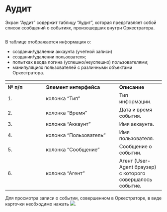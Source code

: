 # Аудит

Экран “Аудит” содержит таблицу “Аудит”, которая представляет собой список сообщений о событиях, произошедших внутри Оркестратора.

<figure><img src="https://lh7-rt.googleusercontent.com/docsz/AD_4nXerIN2dxzalslQgl37Tzx-u1SrZMJpI_nELeF_S7zi_X5JklbLEcLJQBiFdmbza3idcsJgttZyEy4C0pvJ4xz0BhNjnsRMlCU4tDXdup5zP2L3HAizZlLnOY5SOhKr-rjtYficsVIwqTihxpict7i4p7A?key=e6MsvJtRmTzSaW1pLPG8EA" alt=""><figcaption></figcaption></figure>

В таблице отображается информация о:

* создании/удалении аккаунта (учетной записи)&#x20;
* создании/удалении пользователя;&#x20;
* попытках ввода логина (успешно/неуспешно) пользователями;
* манипуляциях пользователей с различными объектами Оркестратора.

<table data-header-hidden><thead><tr><th width="107"></th><th width="220"></th><th></th></tr></thead><tbody><tr><td><strong>№ п/п</strong></td><td><strong>Элемент интерфейса</strong></td><td><strong>Описание</strong> </td></tr><tr><td>1. </td><td>колонка “Тип”</td><td>Тип информации.</td></tr><tr><td>2.</td><td>колонка “Время”</td><td>Дата и время события.</td></tr><tr><td>3.</td><td>колонка “Аккаунт”</td><td>Имя аккаунта. </td></tr><tr><td>4.</td><td>колонка “Пользователь”</td><td>Имя пользователя.</td></tr><tr><td>5.</td><td>колонка “Сообщение”</td><td>Сообщение о событии.</td></tr><tr><td>6.</td><td>колонка “Агент”</td><td>Агент (User-Agent браузер) с которого совершалось событие.</td></tr></tbody></table>

Для просмотра записи о событии, совершенном в Оркестраторе, в виде карточки необходимо нажать ![](https://lh7-rt.googleusercontent.com/docsz/AD_4nXcohEv2KhJ-ugO1oDWwHPmfTvQbbqlMbwMjAonKz01LLvGfjCdLfrxzi4lBauVIz9axoEjG7k1vI8gWsLta9qEXd7a53pPoGE7GLifxOF8tQasbm0N6PXhaZDEq9PLEfohmuYmzSKG01vCC15X-o-7uGQMG?key=e6MsvJtRmTzSaW1pLPG8EA).

<figure><img src="https://lh7-rt.googleusercontent.com/docsz/AD_4nXexGTFH6Kyn-hVl0YXB88M2ka4MTP1UakiKEm5Hv-IOzkcCnXSN8wsHnFJM8gDlD5rjaueBvX6gz6CypQ7YgD0kXis4r6icHtgjov-OIqkaTzOYNZrXPofHif_X19CLK5Vvk3MCYK5zPptx8OaPcp3j2Kk?key=e6MsvJtRmTzSaW1pLPG8EA" alt=""><figcaption></figcaption></figure>
